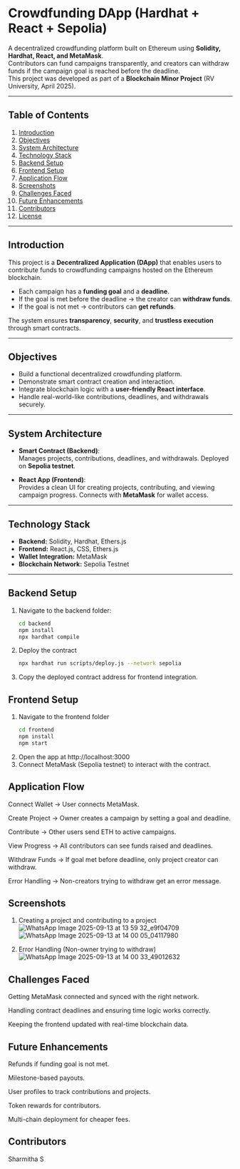 # Crowdfunding DApp (Hardhat + React + Sepolia)

A decentralized crowdfunding platform built on Ethereum using **Solidity, Hardhat, React, and MetaMask**.  
Contributors can fund campaigns transparently, and creators can withdraw funds if the campaign goal is reached before the deadline.  
This project was developed as part of a **Blockchain Minor Project** (RV University, April 2025).

---

## Table of Contents
1. [Introduction](#-introduction)  
2. [Objectives](#-objectives)  
3. [System Architecture](#-system-architecture)  
4. [Technology Stack](#-technology-stack)  
5. [Backend Setup](#-backend-setup)  
6. [Frontend Setup](#-frontend-setup)  
7. [Application Flow](#-application-flow)  
8. [Screenshots](#-screenshots)  
9. [Challenges Faced](#-challenges-faced)  
10. [Future Enhancements](#-future-enhancements)  
11. [Contributors](#-contributors)  
12. [License](#-license)  

---

## Introduction
This project is a **Decentralized Application (DApp)** that enables users to contribute funds to crowdfunding campaigns hosted on the Ethereum blockchain.  

- Each campaign has a **funding goal** and a **deadline**.  
- If the goal is met before the deadline → the creator can **withdraw funds**.  
- If the goal is not met → contributors can **get refunds**.  

The system ensures **transparency**, **security**, and **trustless execution** through smart contracts.  

---

## Objectives
- Build a functional decentralized crowdfunding platform.  
- Demonstrate smart contract creation and interaction.  
- Integrate blockchain logic with a **user-friendly React interface**.  
- Handle real-world-like contributions, deadlines, and withdrawals securely.  

---

## System Architecture
- **Smart Contract (Backend)**:  
  Manages projects, contributions, deadlines, and withdrawals. Deployed on **Sepolia testnet**.  

- **React App (Frontend)**:  
  Provides a clean UI for creating projects, contributing, and viewing campaign progress. Connects with **MetaMask** for wallet access.  

--- 

## Technology Stack
- **Backend:** Solidity, Hardhat, Ethers.js  
- **Frontend:** React.js, CSS, Ethers.js  
- **Wallet Integration:** MetaMask  
- **Blockchain Network:** Sepolia Testnet  

---

## Backend Setup
1. Navigate to the backend folder:
   ```bash
   cd backend
   npm install
   npx hardhat compile
2. Deploy the contract
   ```bash
   npx hardhat run scripts/deploy.js --network sepolia
3. Copy the deployed contract address for frontend integration.

## Frontend Setup
1. Navigate to the frontend folder
   ```bash
   cd frontend
   npm install
   npm start
2. Open the app at http://localhost:3000
3. Connect MetaMask (Sepolia testnet) to interact with the contract.

## Application Flow

Connect Wallet → User connects MetaMask.

Create Project → Owner creates a campaign by setting a goal and deadline.

Contribute → Other users send ETH to active campaigns.

View Progress → All contributors can see funds raised and deadlines.

Withdraw Funds → If goal met before deadline, only project creator can withdraw.

Error Handling → Non-creators trying to withdraw get an error message.

## Screenshots
1. Creating a project and contributing to a project
   ![WhatsApp Image 2025-09-13 at 13 59 32_e9f04709](https://github.com/user-attachments/assets/90fc509a-6f54-4a94-bddf-3e0e24bc66e6)
   ![WhatsApp Image 2025-09-13 at 14 00 05_04117980](https://github.com/user-attachments/assets/030464dc-f613-4274-af39-4d37aa86a0b4)

2. Error Handling (Non-owner trying to withdraw)
   ![WhatsApp Image 2025-09-13 at 14 00 33_49012632](https://github.com/user-attachments/assets/2a449012-b931-48b3-865a-8d714827a5bd)

## Challenges Faced

Getting MetaMask connected and synced with the right network.

Handling contract deadlines and ensuring time logic works correctly.

Keeping the frontend updated with real-time blockchain data.

## Future Enhancements

Refunds if funding goal is not met.

Milestone-based payouts.

User profiles to track contributions and projects.

Token rewards for contributors.

Multi-chain deployment for cheaper fees.

## Contributors
Sharmitha S


